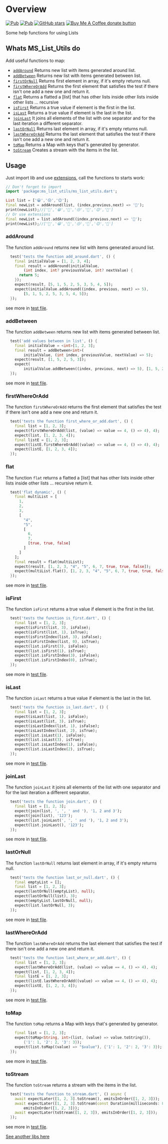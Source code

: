 # Overview

[![Pub](https://img.shields.io/pub/v/ms_list_utils.svg)](https://pub.dartlang.org/packages/ms_list_utils)
[![Pub](./coverage_badge.svg)](https://github.com/Marcus-Software/ms_list_utils/tree/master/test)
[![GitHub stars](https://img.shields.io/github/stars/Marcus-Software/ms_list_utils?style=social)](https://github.com/Marcus-Software/ms_list_utils)
<span class="badge-buymeacoffee">
<a href="https://www.buymeacoffee.com/marcusedu" title="Donate to this project using Buy Me A Coffee"><img src="https://img.shields.io/badge/buy%20me%20a%20coffee-donate-yellow.svg" alt="Buy Me A Coffee donate button" /></a>
</span>

Some help functions for using Lists

## Whats MS_List_Utils do

Add useful functions to map:

* [`addAround`](#addAround) Returns new list with items generated around list.
* [`addBetween`](#addBetween) Returns new list with items generated between list.
* [`firstOrNull`](#firstOrNull) Returns first element in array, if it's empty returns null.
* [`firstWhereOrAdd`](#firstWhereOrAdd) Returns the first element that satisfies the test if there isn't one add a new
  one and return it.
* [`flat`](#flat) Returns a flatted a [list] that has other lists inside other lists inside other lists ... recursive
* [`isFirst`](#isFirst) Returns a true value if element is the first in the list.
* [`isLast`](#isLast) Returns a true value if element is the last in the list.
* [`joinLast`](#joinLast) It joins all elements of the list with one separator and for the last iteration a different
  separator.
* [`lastOrNull`](#lastOrNull) Returns last element in array, if it's empty returns null.
* [`lastWhereOrAdd`](#lastWhereOrAdd) Returns the last element that satisfies the test if there isn't one add a new
  one and return it.
* [`toMap`](#toMap) Returns a Map with keys that's generated by generator.
* [`toStream`](#toStream) Creates a stream with the items in the list.

## Usage

Just import lib and use [extensions](https://dart.dev/guides/language/extension-methods), call the functions to starts
work:

``` dart
// Don't forget to import
import 'package:ms_list_utils/ms_list_utils.dart';

List list = ['😁','😒','😊'];
final newList = addAround(list, (index,previous,next) => '🍨');
print(newList);//['🍨','😁','🍨','😒','🍨','😊','🍨']
// Or use extensions
final newList = list.addAround((index,previous,next) => '🍨');
print(newList);//['🍨','😁','🍨','😒','🍨','😊','🍨']
```

### <a name="addAround"></a>addAround

The function `addAround` returns new list with items generated around list.

``` dart
  test('tests the function add_around.dart', () {
    final initialValue = [1, 2, 3, 4];
    final result = addAround(initialValue,
        (int index, int? previousValue, int? nextValue) {
      return 5;
    });
    expect(result, [5, 1, 5, 2, 5, 3, 5, 4, 5]);
    expect(initialValue.addAround((index, previous, next) => 5),
        [5, 1, 5, 2, 5, 3, 5, 4, 5]);
  });
```

see more in [test file](./test/add_around_test.dart).

### <a name="addBetween"></a>addBetween

The function `addBetween` returns new list with items generated between list.

``` dart
  test('add values between in list', () {
    final initialValue = <int>[1, 2, 3];
    final result = addBetween<int>(
        initialValue, (int index, previousValue, nextValue) => 5);
    expect(result, [1, 5, 2, 5, 3]);
    expect(
        initialValue.addBetween((index, previous, next) => 5), [1, 5, 2, 5, 3]);
  });
```

see more in [test file](./test/add_between_test.dart).

### <a name="firstWhereOrAdd"></a>firstWhereOrAdd

The function `firstWhereOrAdd` returns the first element that satisfies the test if there isn't one add a new one and
return it.

``` dart
  test('tests the function first_where_or_add.dart', () {
    final list = [1, 2, 3];
    expect(firstWhereOrAdd(list, (value) => value == 4, () => 4), 4);
    expect(list, [1, 2, 3, 4]);
    final listE = [1, 2, 3];
    expect(listE.firstWhereOrAdd((value) => value == 4, () => 4), 4);
    expect(listE, [1, 2, 3, 4]);
  });
```

### <a name="flat"></a>flat

The function `flat` returns a flatted a [list] that has other lists inside other lists inside other lists ... recursive
return it.

``` dart
  test('flat dynamic', () {
    final multiList = [
      1,
      2,
      3,
      [
        "4",
        "5",
        [
          6,
          7,
          [true, true, false]
        ]
      ]
    ];
    final result = flat(multiList);
    expect(result, [1, 2, 3, "4", "5", 6, 7, true, true, false]);
    expect(multiList.flat(), [1, 2, 3, "4", "5", 6, 7, true, true, false]);
  });
```

see more in [test file](./test/flat_test.dart).

### <a name="isFirst"></a>isFirst

The function `isFirst` returns a true value if element is the first in the list.

``` dart
  test('tests the function is_first.dart', () {
    final list = [1, 2, 3];
    expect(isFirst(list, 3), isFalse);
    expect(isFirst(list, 1), isTrue);
    expect(isFirstIndex(list, 3), isFalse);
    expect(isFirstIndex(list, 0), isTrue);
    expect(list.isFirst(3), isFalse);
    expect(list.isFirst(1), isTrue);
    expect(list.isFirstIndex(3), isFalse);
    expect(list.isFirstIndex(0), isTrue);
  });
```

see more in [test file](./test/is_first_test.dart).

### <a name="isLast"></a>isLast

The function `isLast` returns a true value if element is the last in the list.

``` dart
  test('tests the function is_last.dart', () {
    final list = [1, 2, 3];
    expect(isLast(list, 1), isFalse);
    expect(isLast(list, 3), isTrue);
    expect(isLastIndex(list, 1), isFalse);
    expect(isLastIndex(list, 2), isTrue);
    expect(list.isLast(1), isFalse);
    expect(list.isLast(3), isTrue);
    expect(list.isLastIndex(1), isFalse);
    expect(list.isLastIndex(2), isTrue);
  });
```

see more in [test file](./test/is_last_test.dart).

### <a name="joinLast"></a>joinLast

The function `joinLast` it joins all elements of the list with one separator and for the last iteration a different
separator.

``` dart
  test('tests the function join.dart', () {
    final list = [1, 2, 3];
    expect(join(list, ', ', ' and '), '1, 2 and 3');
    expect(join(list), '123');
    expect(list.joinLast(', ', ' and '), '1, 2 and 3');
    expect(list.joinLast(), '123');
  });
```

see more in [test file](./test/join_test.dart).

### <a name="lastOrNull"></a>lastOrNull

The function `lastOrNull` returns last element in array, if it's empty returns null.

``` dart
  test('tests the function last_or_null.dart', () {
    final emptyList = [];
    final list = [1, 2, 3];
    expect(lastOrNull(emptyList), null);
    expect(lastOrNull(list), 3);
    expect(emptyList.lastOrNull, null);
    expect(list.lastOrNull, 3);
  });
```

see more in [test file](./test/last_or_null_test.dart).

### <a name="lastWhereOrAdd"></a>lastWhereOrAdd

The function `lastWhereOrAdd` returns the last element that satisfies the test if there isn't one add a new one and
return it.

``` dart
  test('tests the function last_where_or_add.dart', () {
    final list = [1, 2, 3];
    expect(lastWhereOrAdd(list, (value) => value == 4, () => 4), 4);
    expect(list, [1, 2, 3, 4]);
    final listE = [1, 2, 3];
    expect(listE.lastWhereOrAdd((value) => value == 4, () => 4), 4);
    expect(listE, [1, 2, 3, 4]);
  });
```

see more in [test file](./test/last_where_or_add_test.dart).

### <a name="toMap"></a>toMap

The function `toMap` returns a Map with keys that's generated by generator.

``` dart
    final list = [1, 2, 3];
    expect(toMap<String, int>(list, (value) => value.toString()),
        {'1': 1, '2': 2, '3': 3});
    expect(list.toMap((value) => "$value"), {'1': 1, '2': 2, '3': 3});
  });
```

see more in [test file](./test/to_map_test.dart).

### <a name="toStream"></a>toStream

The function `toStream` returns a stream with the items in the list.

``` dart
  test('tests the function to_stream.dart', () async {
    await expectLater([1, 2, 3].toStream(), emitsInOrder([1, 2, 3]));
    await expectLater([1, 2, 3].toStream(const Duration(milliseconds: 85)),
        emitsInOrder([1, 2, 3]));
    await expectLater(toStream([1, 2, 3]), emitsInOrder([1, 2, 3]));
  });
```

see more in [test file](./test/to_stream_test.dart).

[See another libs here](https://pub.dev/publishers/marcussoftware.info/packages)
